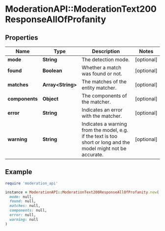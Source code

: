 # ModerationAPI::ModerationText200ResponseAllOfProfanity

## Properties

| Name | Type | Description | Notes |
| ---- | ---- | ----------- | ----- |
| **mode** | **String** | The detection mode. | [optional] |
| **found** | **Boolean** | Whether a match was found or not. | [optional] |
| **matches** | **Array&lt;String&gt;** | The matches of the entity matcher. | [optional] |
| **components** | **Object** | The components of the matcher. | [optional] |
| **error** | **String** | Indicates an error with the matcher. | [optional] |
| **warning** | **String** | Indicates a warning from the model, e.g. if the text is too short or long and the model might not be accurate. | [optional] |

## Example

```ruby
require 'moderation_api'

instance = ModerationAPI::ModerationText200ResponseAllOfProfanity.new(
  mode: null,
  found: null,
  matches: null,
  components: null,
  error: null,
  warning: null
)
```

